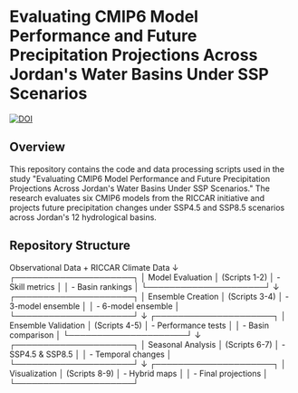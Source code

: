 # Evaluating CMIP6 Model Performance and Future Precipitation Projections Across Jordan's Water Basins Under SSP Scenarios

[![DOI](https://zenodo.org/badge/DOI/10.5281/zenodo.XXXXXXX.svg)](https://doi.org/10.5281/zenodo.XXXXXXX)

## Overview

This repository contains the code and data processing scripts used in the study "Evaluating CMIP6 Model Performance and Future Precipitation Projections Across Jordan's Water Basins Under SSP Scenarios." The research evaluates six CMIP6 models from the RICCAR initiative and projects future precipitation changes under SSP4.5 and SSP8.5 scenarios across Jordan's 12 hydrological basins.

## Repository Structure
Observational Data + RICCAR Climate Data
              ↓
    ┌─────────────────────┐
    │ Model Evaluation    │ (Scripts 1-2)
    │ - Skill metrics     │
    │ - Basin rankings    │
    └─────────────────────┘
              ↓
    ┌─────────────────────┐
    │ Ensemble Creation   │ (Scripts 3-4)
    │ - 3-model ensemble  │
    │ - 6-model ensemble  │
    └─────────────────────┘
              ↓
    ┌─────────────────────┐
    │ Ensemble Validation │ (Scripts 4-5)
    │ - Performance tests │
    │ - Basin comparison  │
    └─────────────────────┘
              ↓
    ┌─────────────────────┐
    │ Seasonal Analysis   │ (Scripts 6-7)
    │ - SSP4.5 & SSP8.5  │
    │ - Temporal changes  │
    └─────────────────────┘
              ↓
    ┌─────────────────────┐
    │ Visualization       │ (Scripts 8-9)
    │ - Hybrid maps       │
    │ - Final projections │
    └─────────────────────┘
